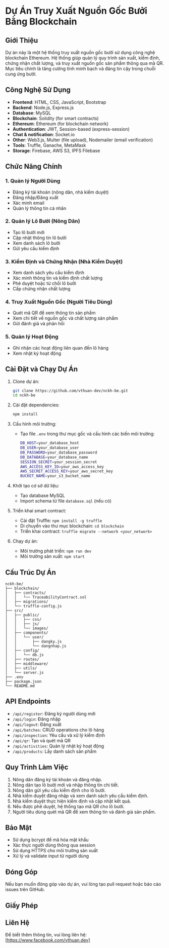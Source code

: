 # Dự Án Truy Xuất Nguồn Gốc Bưởi Bằng Blockchain

## Giới Thiệu

Dự án này là một hệ thống truy xuất nguồn gốc bưởi sử dụng công nghệ blockchain Ethereum. Hệ thống giúp quản lý quy trình sản xuất, kiểm định, chứng nhận chất lượng, và truy xuất nguồn gốc sản phẩm thông qua mã QR. Mục tiêu chính là tăng cường tính minh bạch và đáng tin cậy trong chuỗi cung ứng bưởi.

## Công Nghệ Sử Dụng

- **Frontend**: HTML, CSS, JavaScript, Bootstrap
- **Backend**: Node.js, Express.js
- **Database**: MySQL
- **Blockchain**: Solidity (for smart contracts)
- **Ethereum**: Ethereum (for blockchain network)
- **Authentication**: JWT, Session-based (express-session)
- **Chat & notification**: Socket.io
- **Other**: Web3.js, Multer (file upload), Nodemailer (email verification)
- **Tools**: Truffle, Ganache, MetaMask
- **Storage**: Firebase, AWS S3, IPFS Filebase

## Chức Năng Chính

### 1. Quản lý Người Dùng
- Đăng ký tài khoản (nông dân, nhà kiểm duyệt)
- Đăng nhập/Đăng xuất
- Xác minh email
- Quản lý thông tin cá nhân

### 2. Quản lý Lô Bưởi (Nông Dân)
- Tạo lô bưởi mới
- Cập nhật thông tin lô bưởi
- Xem danh sách lô bưởi
- Gửi yêu cầu kiểm định

### 3. Kiểm Định và Chứng Nhận (Nhà Kiểm Duyệt)
- Xem danh sách yêu cầu kiểm định
- Xác minh thông tin và kiểm định chất lượng
- Phê duyệt hoặc từ chối lô bưởi
- Cấp chứng nhận chất lượng

### 4. Truy Xuất Nguồn Gốc (Người Tiêu Dùng)
- Quét mã QR để xem thông tin sản phẩm
- Xem chi tiết về nguồn gốc và chất lượng sản phẩm
- Gửi đánh giá và phản hồi

### 5. Quản lý Hoạt Động
- Ghi nhận các hoạt động liên quan đến lô hàng
- Xem nhật ký hoạt động

## Cài Đặt và Chạy Dự Án

1. Clone dự án:
   ```sh
   git clone https://github.com/vthuan-dev/nckh-be.git
   cd nckh-be
   ```

2. Cài đặt dependencies:
   ```sh
   npm install
   ```

3. Cấu hình môi trường:
   - Tạo file `.env` trong thư mục gốc và cấu hình các biến môi trường:
     ```sh
     DB_HOST=your_database_host
     DB_USER=your_database_user
     DB_PASSWORD=your_database_password
     DB_DATABASE=your_database_name
     SESSION_SECRET=your_session_secret
     AWS_ACCESS_KEY_ID=your_aws_access_key
     AWS_SECRET_ACCESS_KEY=your_aws_secret_key
     BUCKET_NAME=your_s3_bucket_name
     ```

4. Khởi tạo cơ sở dữ liệu:
   - Tạo database MySQL
   - Import schema từ file `database.sql` (nếu có)

5. Triển khai smart contract:
   - Cài đặt Truffle: `npm install -g truffle`
   - Di chuyển vào thư mục blockchain: `cd blockchain`
   - Triển khai contract: `truffle migrate --network <your_network>`

6. Chạy dự án:
   - Môi trường phát triển: `npm run dev`
   - Môi trường sản xuất: `npm start`

## Cấu Trúc Dự Án

```
nckh-be/
├── blockchain/
│   ├── contracts/
│   │   └── TraceabilityContract.sol
│   ├── migrations/
│   └── truffle-config.js
├── src/
│   ├── public/
│   │   ├── css/
│   │   ├── js/
│   │   └── images/
│   ├── components/
│   │   └── user/
│   │       ├── dangky.js
│   │       └── dangnhap.js
│   ├── config/
│   │   └── db.js
│   ├── routes/
│   ├── middleware/
│   ├── utils/
│   └── server.js
├── .env
├── package.json
└── README.md
```

## API Endpoints

- `/api/register`: Đăng ký người dùng mới
- `/api/login`: Đăng nhập
- `/api/logout`: Đăng xuất
- `/api/batches`: CRUD operations cho lô hàng
- `/api/inspection`: Yêu cầu và xử lý kiểm định
- `/api/qr`: Tạo và quét mã QR
- `/api/activities`: Quản lý nhật ký hoạt động
- `/api/products`: Lấy danh sách sản phẩm

## Quy Trình Làm Việc

1. Nông dân đăng ký tài khoản và đăng nhập.
2. Nông dân tạo lô bưởi mới và nhập thông tin chi tiết.
3. Nông dân gửi yêu cầu kiểm định cho lô bưởi.
4. Nhà kiểm duyệt đăng nhập và xem danh sách yêu cầu kiểm định.
5. Nhà kiểm duyệt thực hiện kiểm định và cập nhật kết quả.
6. Nếu được phê duyệt, hệ thống tạo mã QR cho lô bưởi.
7. Người tiêu dùng quét mã QR để xem thông tin và đánh giá sản phẩm.

## Bảo Mật

- Sử dụng bcrypt để mã hóa mật khẩu
- Xác thực người dùng thông qua session
- Sử dụng HTTPS cho môi trường sản xuất
- Xử lý và validate input từ người dùng

## Đóng Góp

Nếu bạn muốn đóng góp vào dự án, vui lòng tạo pull request hoặc báo cáo issues trên GitHub.

## Giấy Phép



## Liên Hệ

Để biết thêm thông tin, vui lòng liên hệ: [https://www.facebook.com/vthuan.dev]
